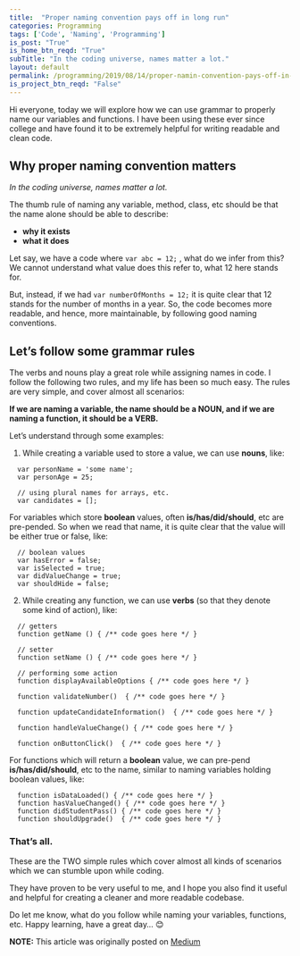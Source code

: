 ```yaml
---
title:  "Proper naming convention pays off in long run"
categories: Programming
tags: ['Code', 'Naming', 'Programming']
is_post: "True"
is_home_btn_reqd: "True"
subTitle: "In the coding universe, names matter a lot."
layout: default
permalink: /programming/2019/08/14/proper-namin-convention-pays-off-in-long-run/
is_project_btn_reqd: "False"
---
```



Hi everyone, today we will explore how we can use grammar to properly name our variables and functions. I have been using these ever since college and have found it to be extremely helpful for writing readable and clean code.

## Why proper naming convention matters
*In the coding universe, names matter a lot.*

The thumb rule of naming any variable, method, class, etc should be that the name alone should be able to describe:
- **why it exists**
- **what it does**

Let say, we have a code where `var abc = 12;` , what do we infer from this? 
We cannot understand what value does this refer to, what 12 here stands for.

But, instead, if we had `var numberOfMonths = 12;` it is quite clear that 12 stands for the number of months in a year. 
So, the code becomes more readable, and hence, more maintainable, by following good naming conventions.

## Let’s follow some grammar rules
The verbs and nouns play a great role while assigning names in code. I follow the following two rules, and my life has been so much easy. The rules are very simple, and cover almost all scenarios:

**If we are naming a variable, the name should be a NOUN, and if we are naming a function, it should be a VERB.**

Let’s understand through some examples:

1. While creating a variable used to store a value, we can use **nouns**, like:
  ```
    var personName = 'some name';
    var personAge = 25;

    // using plural names for arrays, etc.
    var candidates = [];
  ```

  For variables which store **boolean** values, often **is/has/did/should**, etc are pre-pended. So when we read that name,   it is quite clear that the value will be either true or false, like:
  ```
    // boolean values
    var hasError = false;
    var isSelected = true;
    var didValueChange = true;
    var shouldHide = false;
  ```
  
2. While creating any function, we can use **verbs** (so that they denote some kind of action), like:
  
  ```
    // getters
    function getName () { /** code goes here */ }
    
    // setter
    function setName () { /** code goes here */ }
    
    // performing some action
    function displayAvailableOptions { /** code goes here */ }
    
    function validateNumber()  { /** code goes here */ }
    
    function updateCandidateInformation()  { /** code goes here */ }
    
    function handleValueChange() { /** code goes here */ }
    
    function onButtonClick()  { /** code goes here */ }
  ```
  
  For functions which will return a **boolean** value, we can pre-pend **is/has/did/should**, etc to the name, similar to naming variables holding boolean values, like:
  ```
    function isDataLoaded() { /** code goes here */ }
    function hasValueChanged() { /** code goes here */ }
    function didStudentPass() { /** code goes here */ }
    function shouldUpgrade()  { /** code goes here */ }
  ```
  
### That’s all.

These are the TWO simple rules which cover almost all kinds of scenarios which we can stumble upon while coding.

They have proven to be very useful to me, and I hope you also find it useful and helpful for creating a cleaner and more readable codebase.

Do let me know, what do you follow while naming your variables, functions, etc.
Happy learning, have a great day… 😊



**NOTE:** This article was originally posted on [Medium](https://medium.com/@anuradha15/proper-naming-convention-pays-off-in-long-run-962798527848)

